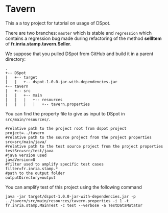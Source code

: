 # Tavern

This a a toy project for tutorial on usage of DSpot.

There are two branches: `master` which is stable and `regression` which contains a regression bug made during refactoring of the method **sellItem** of **fr.inria.stamp.tavern.Seller**.

We suppose that you pulled DSpot from GitHub and build it in a parent directory:

```
.
+-- DSpot
|   +-- target
|   |   +-- dspot-1.0.0-jar-with-dependencies.jar
+-- tavern
|   +-- src
|   |   +-- main
|   |   |   +-- resources
|   |   |   |   +-- tavern.properties
```

You can find the property file to give as input to DSpot in `src/main/resources/`.

```
#relative path to the project root from dspot project
project=../tavern
#relative path to the source project from the project properties
src=src/main/java/
#relative path to the test source project from the project properties
testSrc=src/test/java
#java version used
javaVersion=8
#filter used to amplify specific test cases
filter=fr.inria.stamp.*
#path to the output folder
outputDirectory=output
```

You can amplify test of this project using the following command
```
java -jar target/dspot-1.0.0-jar-with-dependencies.jar -p ../tavern/src/main/resources/tavern.properties -i 1 -t fr.inria.stamp.MainTest -c test --verbose -a TestDataMutator
```